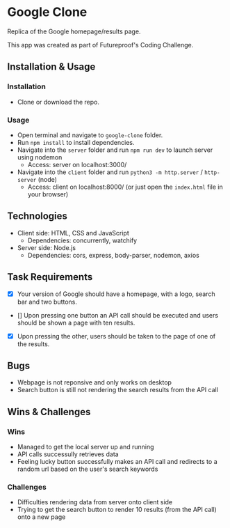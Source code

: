 # Google Clone

Replica of the Google homepage/results page.

This app was created as part of Futureproof's Coding Challenge. 

## Installation & Usage

### Installation

-   Clone or download the repo.

### Usage

-   Open terminal and navigate to `google-clone` folder.
-   Run `npm install` to install dependencies.
-   Navigate into the `server` folder and run `npm run dev` to launch server using nodemon
    -   Access: server on localhost:3000/
-   Navigate into the `client` folder and run `python3 -m http.server` / `http-server` (node)
    -   Access: client on localhost:8000/ (or just open the `index.html` file in your browser)

## Technologies

-   Client side: HTML, CSS and JavaScript
    -   Dependencies: concurrently, watchify
-   Server side: Node.js
    -   Dependencies: cors, express, body-parser, nodemon, axios

## Task Requirements

-   [x] Your version of Google should have a homepage, with a logo, search bar and two buttons.
-   [] Upon pressing one button an API call should be executed and users should be shown a page with ten results.
-   [x] Upon pressing the other, users should be taken to the page of one of the results.

## Bugs

-   Webpage is not reponsive and only works on desktop
-   Search button is still not rendering the search results from the API call

## Wins & Challenges

### Wins

-   Managed to get the local server up and running
-   API calls successully retrieves data
-   Feeling lucky button successfully makes an API call and redirects to a random url based on the user's search keywords

### Challenges

-   Difficulties rendering data from server onto client side
-   Trying to get the search button to render 10 results (from the API call) onto a new page

